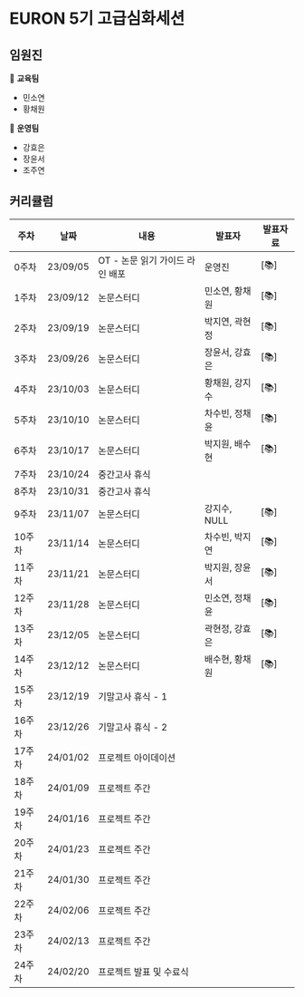 # EURON 5기 고급심화세션


## 임원진
 📍 **교육팀**
- 민소연
- 황채원

📍 **운영팀**
- 강효은
- 장윤서
- 조주연


## 커리큘럼

| 주차 | 날짜 | 내용 | 발표자 | 발표자료 |
| --- | --- | --- | --- | --- |
| 0주차 | 23/09/05 | OT - 논문 읽기 가이드 라인 배포 | 운영진 | [📚] |
| 1주차 | 23/09/12 | 논문스터디 | 민소연, 황채원 | [📚] |
| 2주차 | 23/09/19 | 논문스터디 | 박지연, 곽현정 | [📚] |
| 3주차 | 23/09/26 | 논문스터디 | 장윤서, 강효은 | [📚] |
| 4주차 | 23/10/03 | 논문스터디 | 황채원, 강지수 | [📚] |
| 5주차 | 23/10/10 | 논문스터디 | 차수빈, 정채윤 | [📚] |
| 6주차 | 23/10/17 | 논문스터디 | 박지원, 배수현 | [📚] |
| 7주차 | 23/10/24 | 중간고사 휴식 |  |  |
| 8주차 | 23/10/31 | 중간고사 휴식 |  |  |
| 9주차 | 23/11/07 | 논문스터디 | 강지수, NULL | [📚] |
| 10주차 | 23/11/14 | 논문스터디 | 차수빈, 박지연 | [📚] |
| 11주차 | 23/11/21 | 논문스터디 | 박지원, 장윤서 | [📚] |
| 12주차 | 23/11/28 | 논문스터디 | 민소연, 정채윤 | [📚] |
| 13주차 | 23/12/05 | 논문스터디 | 곽현정, 강효은 | [📚] |
| 14주차 | 23/12/12 | 논문스터디 | 배수현, 황채원 | [📚] |
| 15주차 | 23/12/19 | 기말고사 휴식 - 1 |  |  |
| 16주차 | 23/12/26 | 기말고사 휴식 - 2 |  |  |
| 17주차 | 24/01/02 | 프로젝트 아이데이션 |  |  |
| 18주차 | 24/01/09 | 프로젝트 주간 |  |  |
| 19주차 | 24/01/16 | 프로젝트 주간 |  |  |
| 20주차 | 24/01/23 | 프로젝트 주간 |  |  |
| 21주차 | 24/01/30 | 프로젝트 주간 |  |  |
| 22주차 | 24/02/06 | 프로젝트 주간 |  |  |
| 23주차 | 24/02/13 | 프로젝트 주간 |  |  |
| 24주차 | 24/02/20 | 프로젝트 발표 및 수료식 |  |  |
